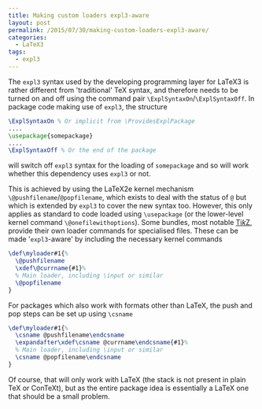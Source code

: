 ```yaml
---
title: Making custom loaders expl3-aware
layout: post
permalink: /2015/07/30/making-custom-loaders-expl3-aware/
categories:
  - LaTeX3
tags:
  - expl3
---
```

The `expl3` syntax used by the developing programming layer for LaTeX3 is rather different from 'traditional' TeX syntax, and therefore needs to be turned on and off using the command pair `\ExplSyntaxOn`/`\ExplSyntaxOff`. In package code making use of `expl3`, the structure

```latex
\ExplSyntaxOn % Or implicit from \ProvidesExplPackage
....
\usepackage{somepackage}
....
\ExplSyntaxOff % Or the end of the package
```

will switch off `expl3` syntax for the loading of `somepackage` and so will work whether this dependency uses `expl3` or not.

This is achieved by using the LaTeX2e kernel mechanism `\@pushfilename`/`@popfilename`, which exists to deal with the status of `@` but which is extended by `expl3` to cover the new syntax too. However, this only applies as standard to code loaded using `\usepackage` (or the lower-level kernel command `\@onefilewithoptions`). Some bundles, most notable [Ti<em>k</em>Z](https://ctan.org/pkg/pgf), provide their own loader commands for specialised files. These can be made '`expl3`-aware' by including the necessary kernel commands


<!-- {% raw %} -->
```latex
\def\myloader#1{%
  \@pushfilename
  \xdef\@currname{#1}%
  % Main loader, including \input or similar
  \@popfilename
}
```
<!-- {% endraw %} -->

For packages which also work with formats other than LaTeX, the push and pop steps can be set up using `\csname`

<!-- {% raw %} -->
```latex
\def\myloader#1{%
  \csname @pushfilename\endcsname
  \expandafter\xdef\csname @currname\endcsname{#1}%
  % Main loader, including \input or similar
  \csname @popfilename\endcsname
}
```
<!-- {% endraw %} -->

Of course, that will only work with LaTeX (the stack is not present in plain TeX or ConTeXt), but as the entire package idea is essentially a LaTeX one that should be a small problem.
